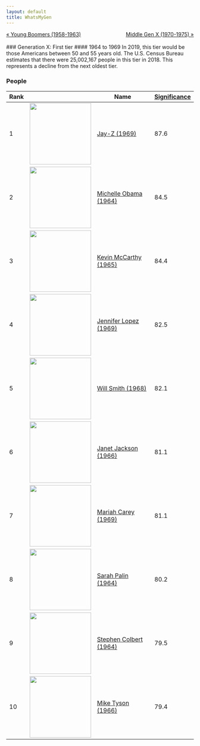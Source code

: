 ```yaml
---
layout: default
title: WhatsMyGen
---
```

<div style="overflow: hidden"><a href="/WhatsMyGen/generations/boomer-young.html" class="previous" style="float: left !important">&laquo; Young Boomers (1958-1963)</a><a href="/WhatsMyGen/generations/genx-middle.html" class="next" style="float: right !important">Middle Gen X (1970-1975) &raquo;</a></div>
<br>
### Generation X: First tier
#### 1964 to 1969
In 2019, this tier would be those Americans between 50 and 55 years old. The U.S. Census Bureau estimates that there were 25,002,167 people in this tier in 2018. This represents a decline from the next oldest tier.

### People

Rank |     | Name                               | <a href="/WhatsMyGen/FAQ.html#Significance">Significance</a> 
---- | --- | ---------------------------------- | -------- 
1    | <img src="https://upload.wikimedia.org/wikipedia/commons/9/9c/Jay-Z_%40_Shawn_%27Jay-Z%27_Carter_Foundation_Carnival_%28crop_2%29.jpg" width="165" /> | [Jay-Z (1969)](https://en.wikipedia.org/wiki/Jay-Z) | 87.6
2    | <img src="https://upload.wikimedia.org/wikipedia/commons/4/4b/Michelle_Obama_2013_official_portrait.jpg" width="165" /> | [Michelle Obama (1964)](https://en.wikipedia.org/wiki/Michelle_Obama) | 84.5
3    | <img src="https://upload.wikimedia.org/wikipedia/commons/3/3a/Kevin_McCarthy%2C_official_photo%2C_116th_Congress.jpg" width="165" /> | [Kevin McCarthy (1965)](https://en.wikipedia.org/wiki/Kevin_McCarthy_(California_politician)) | 84.4
4    | <img src="https://upload.wikimedia.org/wikipedia/commons/0/07/Jennifer_Lopez_at_GLAAD_Media_Awards_%28cropped%29.jpg" width="165" /> | [Jennifer Lopez (1969)](https://en.wikipedia.org/wiki/Jennifer_Lopez) | 82.5
5    | <img src="https://upload.wikimedia.org/wikipedia/commons/6/67/Will_Smith_by_Gage_Skidmore_2.jpg" width="165" /> | [Will Smith (1968)](https://en.wikipedia.org/wiki/Will_Smith) | 82.1
6    | <img src="https://upload.wikimedia.org/wikipedia/commons/9/9c/JanetJacksonUnbreakableTourSanFran2015_%28cropped%29.jpg" width="165" /> | [Janet Jackson (1966)](https://en.wikipedia.org/wiki/Janet_Jackson) | 81.1
7    | <img src="https://upload.wikimedia.org/wikipedia/commons/f/f2/Mariah_Carey_WBLS_2018_Interview_4.jpg" width="165" /> | [Mariah Carey (1969)](https://en.wikipedia.org/wiki/Mariah_Carey) | 81.1
8    | <img src="https://upload.wikimedia.org/wikipedia/commons/e/ec/Sarah_Palin_by_Gage_Skidmore_2.jpg" width="165" /> | [Sarah Palin (1964)](https://en.wikipedia.org/wiki/Sarah_Palin) | 80.2
9    | <img src="https://upload.wikimedia.org/wikipedia/commons/7/7f/Stephen_Colbert_December_2017.jpg" width="165" /> | [Stephen Colbert (1964)](https://en.wikipedia.org/wiki/Stephen_Colbert) | 79.5
10   | <img src="https://upload.wikimedia.org/wikipedia/commons/e/e1/Mike_Tyson_2019_by_Glenn_Francis.jpg" width="165" /> | [Mike Tyson (1966)](https://en.wikipedia.org/wiki/Mike_Tyson) | 79.4
